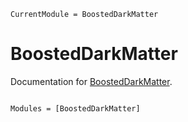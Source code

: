 ```@meta
CurrentModule = BoostedDarkMatter
```

# BoostedDarkMatter

Documentation for [BoostedDarkMatter](https://github.com/physcxia/BoostedDarkMatter.jl).

```@index
```

```@autodocs
Modules = [BoostedDarkMatter]
```
